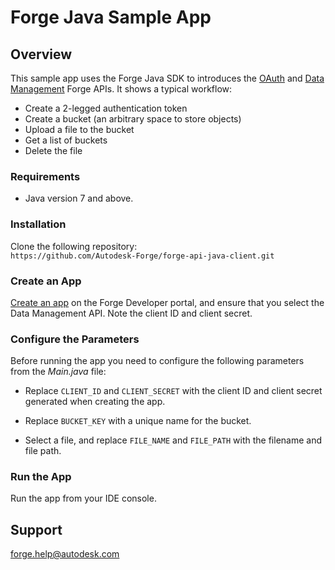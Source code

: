 # Forge Java Sample App

## Overview
This sample app uses the Forge Java SDK to introduces the [OAuth](https://developer.autodesk.com/en/docs/oauth/v2/overview/) and [Data Management](https://developer.autodesk.com/en/docs/data/v2/overview/) Forge APIs. It shows a typical workflow:

* Create a 2-legged authentication token
* Create a bucket (an arbitrary space to store objects)
* Upload a file to the bucket
* Get a list of buckets
* Delete the file

### Requirements
* Java version 7 and above.

### Installation
Clone the following repository:<br />
    ```https://github.com/Autodesk-Forge/forge-api-java-client.git```


### Create an App

[Create an app](https://developer.autodesk.com/en/docs/oauth/v2/tutorials/create-app/) on the Forge Developer portal, and ensure that you select the Data Management API. Note the client ID and client secret.

### Configure the Parameters

Before running the app you need to configure the following parameters from the *Main.java* file:

* Replace `CLIENT_ID` and `CLIENT_SECRET` with the client ID and client secret generated when creating the app.

* Replace `BUCKET_KEY` with a unique name for the bucket.

* Select a file, and replace `FILE_NAME` and `FILE_PATH` with the filename and file path.

### Run the App
Run the app from your IDE console.

## Support
forge.help@autodesk.com

